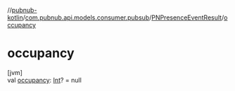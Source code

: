 //[pubnub-kotlin](../../../index.md)/[com.pubnub.api.models.consumer.pubsub](../index.md)/[PNPresenceEventResult](index.md)/[occupancy](occupancy.md)

# occupancy

[jvm]\
val [occupancy](occupancy.md): [Int](https://kotlinlang.org/api/latest/jvm/stdlib/kotlin/-int/index.html)? = null
